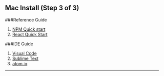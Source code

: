 ## Mac Install (Step 3 of 3)

###Reference Guide

1. [NPM Quick start](https://www.webucator.com/how-to/how-install-nodejs-on-mac.cfm) 
2. [React Quick Start](https://facebook.github.io/create-react-app/docs/getting-started)

###IDE Guide

1. [Visual Code](https://code.visualstudio.com/)
2. [Sublime Text](https://www.sublimetext.com/)
3. [atom.io](https://atom.io/)

---
